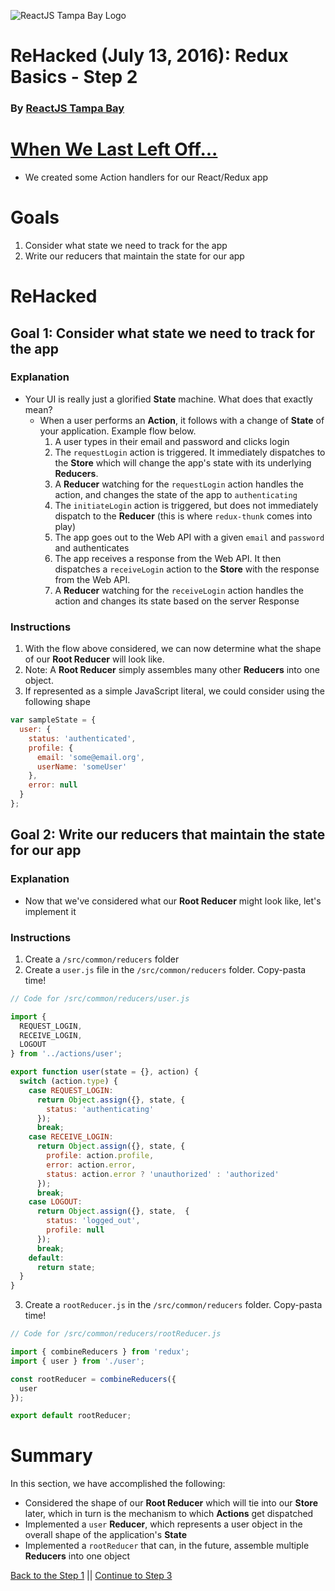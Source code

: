 ![ReactJS Tampa Bay Logo](https://avatars2.githubusercontent.com/u/18738421?v=3&s=200)

# ReHacked (July 13, 2016): Redux Basics - Step 2
### By [ReactJS Tampa Bay](http://www.meetup.com/ReactJS-Tampa-Bay/)

# [When We Last Left Off...](https://github.com/reactjstampabay/rehacked-redux-basics/compare/initial...step-1)

* We created some Action handlers for our React/Redux app

# Goals

1. Consider what state we need to track for the app
1. Write our reducers that maintain the state for our app

# ReHacked

## Goal 1: Consider what state we need to track for the app

### Explanation

* Your UI is really just a glorified **State** machine.  What does that exactly mean?
  * When a user performs an **Action**, it follows with a change of **State** of your application. Example flow below.
    1. A user types in their email and password and clicks login
    1. The `requestLogin` action is triggered. It immediately dispatches to the **Store** which will change the app's state with its underlying **Reducers**.
    1. A **Reducer** watching for the `requestLogin` action handles the action, and changes the state of the app to `authenticating`
    1. The `initiateLogin` action is triggered, but does not immediately dispatch to the **Reducer** (this is where `redux-thunk` comes into play)
      1. The app goes out to the Web API with a given `email` and `password` and authenticates
      1. The app receives a response from the Web API.  It then dispatches a `receiveLogin` action to the **Store** with the response from the Web API.
    1. A **Reducer** watching for the `receiveLogin` action handles the action and changes its state based on the server Response

### Instructions

1. With the flow above considered, we can now determine what the shape of our **Root Reducer** will look like.
  1. Note: A **Root Reducer** simply assembles many other **Reducers** into one object.
1. If represented as a simple JavaScript literal, we could consider using the following shape

```javascript
var sampleState = {
  user: {
    status: 'authenticated',
    profile: {
      email: 'some@email.org',
      userName: 'someUser'
    },
    error: null
  }
};
```

## Goal 2: Write our reducers that maintain the state for our app

### Explanation

* Now that we've considered what our **Root Reducer** might look like, let's implement it

### Instructions

1. Create a `/src/common/reducers` folder
2. Create a `user.js` file in the `/src/common/reducers` folder. Copy-pasta time!

```javascript
// Code for /src/common/reducers/user.js

import {
  REQUEST_LOGIN,
  RECEIVE_LOGIN,
  LOGOUT
} from '../actions/user';

export function user(state = {}, action) {
  switch (action.type) {
    case REQUEST_LOGIN:
      return Object.assign({}, state, {
        status: 'authenticating'
      });
      break;
    case RECEIVE_LOGIN:
      return Object.assign({}, state, {
        profile: action.profile,
        error: action.error,
        status: action.error ? 'unauthorized' : 'authorized'
      });
      break;
    case LOGOUT:
      return Object.assign({}, state,  {
        status: 'logged_out',
        profile: null
      });
      break;
    default:
      return state;
  }
}
```

3. Create a `rootReducer.js` in the `/src/common/reducers` folder.  Copy-pasta time!

```javascript
// Code for /src/common/reducers/rootReducer.js

import { combineReducers } from 'redux';
import { user } from './user';

const rootReducer = combineReducers({
  user
});

export default rootReducer;
```

# Summary

In this section, we have accomplished the following:

* Considered the shape of our **Root Reducer** which will tie into our **Store** later, which in turn is the mechanism to which **Actions** get dispatched
* Implemented a `user` **Reducer**, which represents a user object in the overall shape of the application's **State**
* Implemented a `rootReducer` that can, in the future, assemble multiple **Reducers** into one object


[Back to the Step 1](https://github.com/reactjstampabay/rehacked-redux-basics/tree/step-1) || [Continue to Step 3](https://github.com/reactjstampabay/rehacked-redux-basics/tree/step-3)
